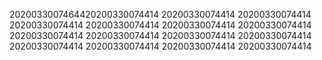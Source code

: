 2020033007464420200330074414
20200330074414
20200330074414
20200330074414
20200330074414
20200330074414
20200330074414
20200330074414
20200330074414
20200330074414
20200330074414
20200330074414
20200330074414
20200330074414
20200330074414

